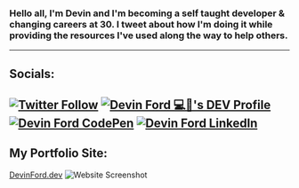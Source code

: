 ### Hello all, I'm Devin and I'm becoming a self taught developer & changing careers at 30. I tweet about how I'm doing it while providing the resources I've used along the way to help others. <br>
-----
## Socials: <br>
[![Twitter Follow](https://img.shields.io/twitter/follow/devindford?style=social)](https://twitter.com/intent/follow?screen_name=devindford)  [![Devin Ford 💻🚀's DEV Profile](https://img.shields.io/badge/Blog%20on%20Dev.to-Follow-lightgrey?style=social&logo=dev.to)](https://dev.to/devindford) [![Devin Ford CodePen](https://img.shields.io/badge/CodePen-Follow-lightgrey?style=social&logo=CodePen)](https://codepen.io/devindford) [![Devin Ford LinkedIn](https://img.shields.io/badge/LinkedIn-Connect-blue?style=social&logo=LinkedIn)](https://linkedin.com/in/devindford)
-----
## My Portfolio Site:
[DevinFord.dev](https://devinford.dev)
![Website Screenshot](https://i.imgur.com/cmQCcHU.png)

<!--
**devindford/devindford** is a ✨ _special_ ✨ repository because its `README.md` (this file) appears on your GitHub profile.

Here are some ideas to get you started:

- 🔭 I’m currently working on ...
- 🌱 I’m currently learning ...
- 👯 I’m looking to collaborate on ...
- 🤔 I’m looking for help with ...
- 💬 Ask me about ...
- 📫 How to reach me: ...
- 😄 Pronouns: ...
- ⚡ Fun fact: ...
-->
